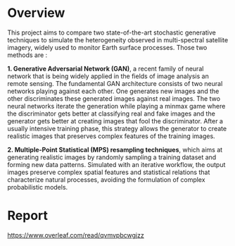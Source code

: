 # Overview

This project aims to compare two state-of-the-art stochastic generative techniques to
simulate the heterogeneity observed in multi-spectral satellite imagery, widely
used to monitor Earth surface processes. Those two methods are : 

**1. Generative Adversarial Network (GAN)**, a recent family of neural network that is being widely applied in the fields of
image analysis an remote sensing. The fundamental GAN architecture consists of two neural networks playing against each other. One generates new images and the other discriminates these generated images against real images. The two neural networks iterate the generation while playing a minmax game where the discriminator gets better at classifying real and fake images and the generator gets better at creating images that fool the discriminator. After a usually intensive training phase, this strategy allows the generator to create realistic images that preserves complex features of the training images.

**2. Multiple-Point Statistical (MPS) resampling techniques**, which aims at generating realistic images by randomly sampling a training dataset and forming new data patterns. Simulated with an iterative workflow, the output images preserve complex spatial features and statistical relations that characterize natural processes, avoiding the formulation of complex probabilistic models.

# Report 

https://www.overleaf.com/read/qvmvpbcwgjzz

